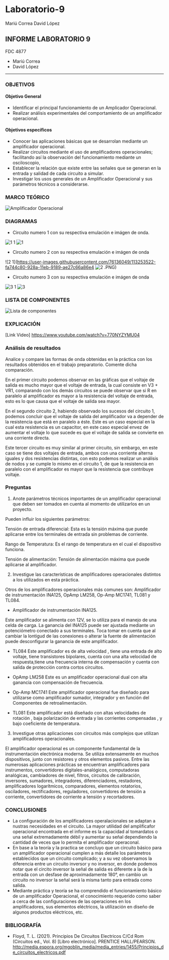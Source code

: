 # Laboratorio-9
Mariú Correa      David López
## INFORME LABORATORIO 9
FDC 4877
- Mariú Correa
- David López
----------------

### OBJETIVOS
#### Objetivo General
-   Identificar el principal funcionamiento de un Amplicador Operacional.
-   Realizar análisis experimentales del comportamiento de un amplificador operacional.
#### Objetivos específicos 
- Conocer las aplicaciones básicas que se desarrolan mediante un amplificador operacional.
- Realizar circuitos mediante el uso de amplificadores operacionales; facilitando así la observación del funcionamiento mediante un osciloscopio,
- Establecer la relación que existe entre las señales que se generan en la entrada y salidad de cada circuito a simular.
- Investigar los usos generales de un Amplificador Operacional y sus parámetros técnicos a considerarse.

### MARCO TEÓRICO 

![Amplificador Operacional](https://user-images.githubusercontent.com/76136485/113254969-dfa2d780-928c-11eb-9761-319550ddd93f.jpg)

### DIAGRAMAS
- Circuito numero 1 con su respectiva emulación e imágen de onda.

![1 1](https://user-images.githubusercontent.com/76136049/113253520-f9dbb600-928a-11eb-8be4-170598c792ba.PNG)
![1](https://user-images.githubusercontent.com/76136049/113253521-f9dbb600-928a-11eb-80bf-a807f3315989.PNG)
- Circuito numero 2 con su respectiva emulación e imágen de onda

![2 1](https://user-images.githubusercontent.com/76136049/113253522-fa744c80-928a-11eb-9189-ae27c66a86e4
![2](https://user-images.githubusercontent.com/76136049/113255437-75d6fd80-928d-11eb-9eaf-7e0f4e37f683.jpg)
.PNG)
- Circuito numero 3 con su respectiva emulación e imágen de onda

![3 1](https://user-images.githubusercontent.com/76136049/113253523-fa744c80-928a-11eb-9a78-d41633eef441.PNG)
![3](https://user-images.githubusercontent.com/76136049/113253524-fa744c80-928a-11eb-8d36-0dfba25845ad.PNG)


### LISTA DE COMPONENTES

![Lista de componentes](https://user-images.githubusercontent.com/76136485/113254413-26440200-928c-11eb-9108-824cc8b38342.png)

### EXPLICACIÓN

[Link Video] https://www.youtube.com/watch?v=770NYZYMU04

### Análisis de resultados
Analice y compare las formas de onda obtenidas en la práctica con los resultados obtenidos en el trabajo preparatorio. Comente dicha comparación.

En el primer circuito podemos observar en las gráficas que el voltaje de salida es mucho mayor que el voltaje de entrada, la cual consiste en V3 + VR1, comparando con los demás circuitos se puede observar que si R en paralelo al amplificador es mayor a la resistencia del voltaje de entrada, esto es lo que causa que el voltaje de salida sea mayor.

En el segundo circuito 2, habiendo observado los sucesos del circuito 1, podemos concluir que el voltaje de salida del amplificador va a depender de la resistencia que está en paralelo a éste. Este es un caso especial en la cual esta resistencia es un capacitor, en este caso especial envez de aumentar el voltaje lo que sucede es que el voltaje de salida se convierte en una corriente directa.

Este tercer circuito es muy similar al primer circuito, sin embargo, en este caso se tiene dos voltajes de entrada, ambos con una corriente alterna iguales y dos resistencias distintas, con esto podemos realizar un análisis de nodos y se cumple lo mismo en el circuito 1, de que la resistencia en paralelo con el amplificador es mayor que la resistencia que contribuye voltaje.
###   Preguntas
1. Anote parámetros técnicos importantes de un amplificador operacional que deben ser tomados en cuenta al momento de utilizarlos en un proyecto.

Pueden influir los siguientes parámetros:

Tensión de entrada diferencial: Esta es la tensión máxima que puede aplicarse entre los terminales de entrada sin problemas de corriente.

Rango de Temperatura: Es el rango de temperatura en el cual el dispositivo funciona.

Tensión de alimentación: Tensión de alimentación máxima que puede aplicarse al amplificador.

2. Investigue las características de amplificadores operacionales distintos a los utilizados en esta práctica.

Otros de los amplificadores operacionales más comunes son: Amplificador de instrumentación INA125, OpAmp LM258, Op-Amp MC1741, TL081 y TL084.

- Amplificador de instrumentación INA125.

Este amplificador se alimenta con 12V, se lo utiliza para el manejo de una celda de carga. La ganancia del INA125 puede ser ajustada mediante un potenciómetro conectado a sus terminales. Toca tomar en cuenta que al cambiar la lontigud de las conexiones o alterar la fuente de alimentación puede desconfigurar la ganancia de este amplificador.

- TL084
Este amplificador es de alta velocidad , tiene una entrada de alto voltaje, tiene transistores bipolares, cuenta con una alta velocidad de respuesta,tiene una frecuencia interna de compensación y cuenta con salida de protección contra cortos circuitos.

- OpAmp LM258
Este es un amplificador operacional dual con alta ganancia con compensación de frecuencia.

- Op-Amp MC1741
Este amplificador operacional fue diseñado para utilizarse como amplificador sumador, integrador y en función del Componentes de retroalimentación.

- TL081
Este amplificador está diseñado con altas velocidades de rotación , baja polarización de entrada y las corrientes compensadas , y bajo coeficiente de temperatura.


3. Investigue otras aplicaciones con circuitos más complejos que utilizan amplificadores operacionales.

El amplificador operacional es un componente fundamental de la instrumentación electrónica moderna. Se utiliza extensamente en muchos dispositivos, junto con resistores y otros elementos pasivos. Entre las numerosas aplicaciones prácticas se encuentran amplificadores para instrumentos, convertidores digitales-analógicos, computadoras analógicas, cambiadores de nivel, filtros, circuitos de calibración, inversores, sumadores, integradores, diferenciadores, restadores, amplificadores logarítmicos, comparadores, elementos rotatorios, osciladores, rectificadores, reguladores, convertidores de tensión a corriente, convertidores de corriente a tensión y recortadores.
### CONCLUSIONES

- La configuración de los amplificadores operalacionales se adaptan a nustras necesidades en el circuito. La mayor utilidad del amplificafor operacional encontrada en el informe  es la capacidad al tomardatos o una señal extremadamente débil y aumentar su señal dependiendo la cantidad de veces que lo permita el amplificador operaconal.
- En base a la teoría y la practica se concluyo que un circuito básico para un amplificador operacional cumplen a más detalle los parámetros establecidos que un circuito complicado; y a su vez observamos la diferencia entre un circuito inversor y no inversor, en donde podemos notar que el circito inversor la señal de salida es diferente a la de la entrada con un desfase de aproximadamente 180°, en cambio un circuito no inversor la señal será la misma tanto para entrada como salida.
- Mediante práctica y teoría se ha comprendido el funcionamiento básico de un amplificador Operacional, el conocimiento requerido como saber a cerca de las configuraciones de las operaciones en los amplificadores, sus elementos eléctricos, la utilización en diseño de algunos productos eléctricos, etc.


### BIBLIOGRAFÍA

- Floyd, T. L. (2021). Principios De Circuitos Electricos C/Cd Rom (Circuitos ed., Vol. 8) [Libro electrónico]. PRENTICE HALL/PEARSON. http://media.espora.org/mgoblin_media/media_entries/1455/Principios_de_circuitos_electricos.pdf
